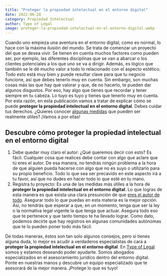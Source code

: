 ```yaml
---
title: "Proteger la propiedad intelectual en el entorno digital"
date: 2022-06-28
category: Propiedad Intelectual
author: Type of Legal
image: proteger-la-propiedad-intelectual-en-el-entorno-digital.webp
---
```


Cuando uno empieza una aventura en el entorno digital, como es normal, lo hace con la máxima ilusión del mundo. Se trata de comenzar un proyecto del que se desea vivir. Se tienen en cuenta muchos factores como pueden ser, por ejemplo, las diferentes disciplinas que se van a abarcar o los clientes potenciales a los que uno se va a dirigir. Además, es lógico que también se le dé mucho valor a todo lo relacionado con el aspecto estético. Todo esto está muy bien y puede resultar clave para que tu negocio funcione, así que debes tenerlo muy en cuenta. Sin embargo, son muchas cosas más las que hay que valorar y que, de no hacerlo, te pueden dar algunos disgustos. Por eso, hay algo que tienes que recordar y tener siempre en tu cabeza. Lo tuyo es tuyo y tienes que tenerlo muy en cuenta. Por esta razón, en esta publicación vamos a tratar de explicar cómo se puede **proteger la propiedad intelectual en el entorno digital**. Debes cuidar tus derechos. ¿Quieres conocer [algunas medidas](https://typeoflegal.com/propiedad-intelectual-para-pymes/) que pueden ser realmente útiles? ¡Vamos a por ellas!

**Descubre cómo proteger la propiedad intelectual en el entorno digital**
-------------------------------------------------------------------------

1.  Debe quedar muy claro el autor: ¿Qué queremos decir con esto? Es fácil. Cualquier cosa que realices debe contar con algo que aclare que tú eres el autor. De esa manera, no tendrás ningún problema a la hora de que alguien pueda hacerse con algo que no es suyo o utilizarlo para su propio beneficio. Todo lo que sea ser precavido en este aspecto irá a tu favor, así que no dudes en hacer todo lo que esté en tu mano. 
2.  Registra tu proyecto: Es una de las medidas más útiles a la hora de **proteger la propiedad intelectual en el entorno digital**. Lo que logras de esta manera es que exista una clara presunción de que [eres el autor de todo](https://typeoflegal.com/la-nueva-ley-de-derecho-de-autor/). Asegurar todo lo que puedas en esta materia es la mejor opción. Así, no tendrás que esperar a que, en un momento, tenga que ser la ley o la normativa legal vigente la que tenga que actuar. Asegura todo eso que te pertenece y que tanto tiempo te ha llevado lograr. Como dato, podemos decirte que hay registros en algunas comunidades autónomas que te lo pueden poner todo más fácil. 

De todas maneras, éstos son tan solo algunos consejos, pero si tienes alguna duda, lo mejor es acudir a verdaderos especialistas de cara a **proteger la propiedad intelectual en el entorno digital**. En [Type of Legal](https://typeoflegal.com/propiedad-intelectual-e-industrial/) somos y estamos deseando poder ayudarte. Somos abogados especializados en el asesoramiento jurídico dentro del entorno digital. Ponte en nuestras manos y descubre un equipo especializado que te asesorará de la mejor manera. ¡Protege lo que es tuyo!
